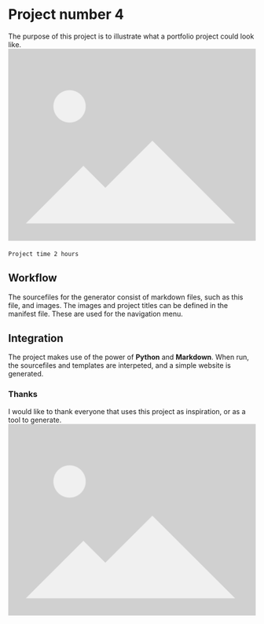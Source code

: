 # Project number 4
The purpose of this project is to illustrate what a portfolio project could look like.
![placeholder image](images/project-1/placeholder.png)

`Project time 2 hours`

## Workflow
The sourcefiles for the generator consist of markdown files, such as this file, and images. The images and project titles can be defined in the manifest file. These are used for the navigation menu.

## Integration
The project makes use of the power of **Python** and **Markdown**. When run, the sourcefiles and templates are interpeted, and a simple website is generated.

### Thanks
I would like to thank everyone that uses this project as inspiration, or as a tool to generate.
![placeholder image](images/project-1/placeholder.png)